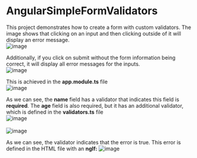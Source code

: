 # AngularSimpleFormValidators

This project demonstrates how to create a form with custom validators.
The image shows that clicking on an input and then clicking outside of it will display an error message. <br>
![image](https://github.com/user-attachments/assets/40f5e87e-db99-4b7b-be97-f2ca10b8246b)

Additionally, if you click on submit without the form information being correct, it will display all error messages for the inputs. <br>
![image](https://github.com/user-attachments/assets/1af8eedf-f12a-4417-a4bf-4fae25cc3837)

This is achieved in the **app.module.ts** file <br>
![image](https://github.com/user-attachments/assets/2956a552-078e-4804-930a-6f3293e547fe)


As we can see, the **name** field has a validator that indicates this field is **required**.
The **age** field is also required, but it has an additional validator, which is defined in the **validators.ts** file <br>
![image](https://github.com/user-attachments/assets/2a512a77-2add-4fc0-b025-cba55ef2b57c) <br> <br>
![image](https://github.com/user-attachments/assets/b60a5895-5523-4889-b5b9-c69e48df527c)

As we can see, the validator indicates that the error is true.
This error is defined in the HTML file with an **ngIf:**
![image](https://github.com/user-attachments/assets/eab86e57-5989-4f79-8305-9783b93549c1)
